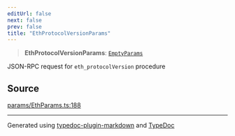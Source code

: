 ```yaml
---
editUrl: false
next: false
prev: false
title: "EthProtocolVersionParams"
---
```


> **EthProtocolVersionParams**: [`EmptyParams`](/reference/tevm/actions-types/type-aliases/emptyparams/)

JSON-RPC request for `eth_protocolVersion` procedure

## Source

[params/EthParams.ts:188](https://github.com/evmts/tevm-monorepo/blob/main/packages/actions-types/src/params/EthParams.ts#L188)

***
Generated using [typedoc-plugin-markdown](https://www.npmjs.com/package/typedoc-plugin-markdown) and [TypeDoc](https://typedoc.org/)
